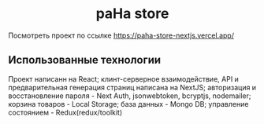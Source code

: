 <h1 align="center">paHa store</h1>

Посмотреть проект по ссылке https://paha-store-nextjs.vercel.app/


## Использованные технологии
Проект написанн на React; клинт-серверное взаимодействие, API и предварительная генерация страниц написана на NextJS; авторизация и восстановление пароля - Next Auth, jsonwebtoken, bcryptjs, nodemailer; корзина товаров - Local Storage; база данных - Mongo DB; управление состоянием - Redux(redux/toolkit)


